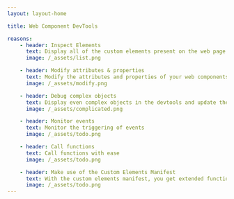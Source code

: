 ```yaml
---
layout: layout-home

title: Web Component DevTools

reasons:
    - header: Inspect Elements
      text: Display all of the custom elements present on the web page
      image: /_assets/list.png

    - header: Modify attributes & properties
      text: Modify the attributes and properties of your web components in real-time
      image: /_assets/modify.png

    - header: Debug complex objects
      text: Display even complex objects in the devtools and update their properties as you please
      image: /_assets/complicated.png

    - header: Monitor events
      text: Monitor the triggering of events
      image: /_assets/todo.png

    - header: Call functions
      text: Call functions with ease
      image: /_assets/todo.png

    - header: Make use of the Custom Elements Manifest
      text: With the custom elements manifest, you get extended functionality and improved debugging capabilities
      image: /_assets/todo.png
---
```




